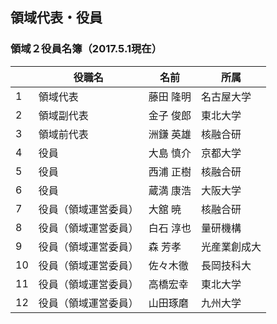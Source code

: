 ## 領域代表・役員
 

### 領域２役員名簿（2017.5.1現在）

| 　 | 役職名 | 名前 | 所属 |
| ---- | ---- | ---- | ---- |
| 1 | 領域代表 | 藤田 隆明 | 名古屋大学 |
| 2 | 領域副代表 | 金子 俊郎 | 東北大学 |
| 3 | 領域前代表 | 洲鎌 英雄 | 核融合研 |
| 4 | 役員 | 大島 慎介 | 京都大学 |
| 5 | 役員 | 西浦 正樹 | 核融合研 |
| 6 | 役員 | 蔵満 康浩 | 大阪大学 |
| 7 | 役員（領域運営委員） | 大舘 暁 | 核融合研 |
| 8 | 役員（領域運営委員） | 白石 淳也 | 量研機構 |
| 9 | 役員（領域運営委員） | 森 芳孝 | 光産業創成大 |
| 10 | 役員（領域運営委員） | 佐々木徹 | 長岡技科大 |
| 11 | 	役員（領域運営委員） | 高橋宏幸 | 東北大学 |
| 12 | 役員（領域運営委員） | 山田琢磨 | 九州大学 |